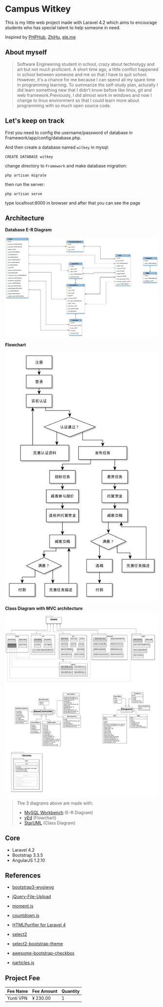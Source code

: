 Campus Witkey
=============

This is my little web project made with Laravel 4.2 which aims to encourage students who has special talent to help someone in need.

Inspired by [PHPHub](https://phphub.org/), [ZhiHu](http://www.zhihu.com/), [ele.me](https://www.ele.me/)

About myself
------------

> Software Engineering student in school, crazy about technolygy and art
> but not much proficient. A short time ago, a little conflict happened in
> school between someone and me so that I have to  quit school.
> However, it's a chance for me because I can spend all my spare
> time in programming learning. To summarize the self-study plan,
> acturally I did learn something new that I didn't know before like
> linux, git and web framework.Previously, I did almost work in windows
> and now I change to linux environment so that I could learn more about
> programming with so much open source code.

Let's keep on track
-------------------
First you need to config the username/password of database in Framework/app/config/database.php.

And then create a database named ``witkey`` in mysql:

    CREATE DATABASE witkey

change directory to ``Framework`` and make database migration:

    php artisan migrate

then run the server:

    php artisan serve

type localhost:8000 in browser and after that you can see the page

Architecture
------------

**Database E-R Diagram**

![Database E-R Diagram][1]

**Flowchart**

![Flowchart][2]

**Class Diagram with MVC architecture**

![Class Diagram][3]

> The 3 diagrams above are made with:
> 
> - [MySQL Workbench](http://dev.mysql.com/downloads/workbench/) (E-R Diagram)
> - [yEd](http://www.yworks.com/products/yed) (Flowchart)
> - [StarUML](http://staruml.io/) (Class Diagram)

Core
----

- Laravel 4.2
- Bootstrap 3.3.5
- AngularJS 1.2.10


References
----------

- [bootstrap3-wysiwyg](https://github.com/bootstrap-wysiwyg/bootstrap3-wysiwyg)
- [jQuery-File-Upload](https://github.com/blueimp/jQuery-File-Upload)
- [moment.js](https://github.com/moment/moment)
- [countdown.js](https://github.com/kbwood/countdown)
- [HTMLPurifier for Laravel 4](https://github.com/mewebstudio/Purifier/tree/master-l4)
- [select2](https://github.com/select2/select2)
- [select2-bootstrap-theme](https://github.com/select2/select2-bootstrap-theme)
- [awesome-bootstrap-checkbox](https://github.com/flatlogic/awesome-bootstrap-checkbox)
- [particles.js](https://github.com/VincentGarreau/particles.js)


  [1]: https://github.com/bytrix/witkey/raw/master/Diagram/DataModel/DataModel.png
  [2]: https://github.com/bytrix/witkey/raw/master/Diagram/Flowchart/Flowchart.png
  [3]: https://github.com/bytrix/witkey/raw/master/Diagram/ClassDiagram/ClassDiagram.jpg
  

Project Fee
-----------

<table>
	<thead>
		<th>Fee Name</th>
		<th>Fee Amount</th>
		<th>Quantity</th>
	</thead>
	<tbody>
		<tr>
			<td>Yunti VPN</td>
			<td>&yen; 230.00</td>
			<td>1</td>
		</tr>
	</tbody>
</table>